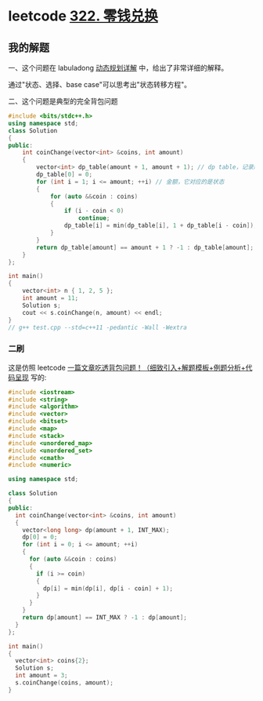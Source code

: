 # leetcode [322. 零钱兑换](https://leetcode-cn.com/problems/coin-change/)



## 我的解题

一、这个问题在 labuladong [动态规划详解](https://mp.weixin.qq.com/s/Cw39C9MY9Wr2JlcvBQZMcA)  中，给出了非常详细的解释。

通过"状态、选择、base case"可以思考出"状态转移方程"。

二、这个问题是典型的完全背包问题

```C++
#include <bits/stdc++.h>
using namespace std;
class Solution
{
public:
	int coinChange(vector<int> &coins, int amount)
	{
		vector<int> dp_table(amount + 1, amount + 1); // dp table，记录解，即最少的个数
		dp_table[0] = 0;
		for (int i = 1; i <= amount; ++i) // 金额，它对应的是状态
		{
			for (auto &&coin : coins)
			{
				if (i - coin < 0)
					continue;
				dp_table[i] = min(dp_table[i], 1 + dp_table[i - coin]);
			}
		}
		return dp_table[amount] == amount + 1 ? -1 : dp_table[amount];
	}
};

int main()
{
	vector<int> n { 1, 2, 5 };
	int amount = 11;
	Solution s;
	cout << s.coinChange(n, amount) << endl;
}
// g++ test.cpp --std=c++11 -pedantic -Wall -Wextra


```



### 二刷

这是仿照 leetcode [一篇文章吃透背包问题！（细致引入+解题模板+例题分析+代码呈现](https://leetcode-cn.com/problems/partition-equal-subset-sum/solution/yi-pian-wen-zhang-chi-tou-bei-bao-wen-ti-a7dd/) 写的: 

```c++
#include <iostream>
#include <string>
#include <algorithm>
#include <vector>
#include <bitset>
#include <map>
#include <stack>
#include <unordered_map>
#include <unordered_set>
#include <cmath>
#include <numeric>

using namespace std;

class Solution
{
public:
  int coinChange(vector<int> &coins, int amount)
  {
    vector<long long> dp(amount + 1, INT_MAX);
    dp[0] = 0;
    for (int i = 0; i <= amount; ++i)
    {
      for (auto &&coin : coins)
      {
        if (i >= coin)
        {
          dp[i] = min(dp[i], dp[i - coin] + 1);
        }
      }
    }
    return dp[amount] == INT_MAX ? -1 : dp[amount];
  }
};

int main()
{
  vector<int> coins{2};
  Solution s;
  int amount = 3;
  s.coinChange(coins, amount);
}

```

